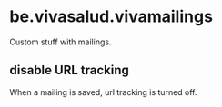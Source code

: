 # be.vivasalud.vivamailings

Custom stuff with mailings.

## disable URL tracking
When a mailing is saved, url tracking is turned off.

